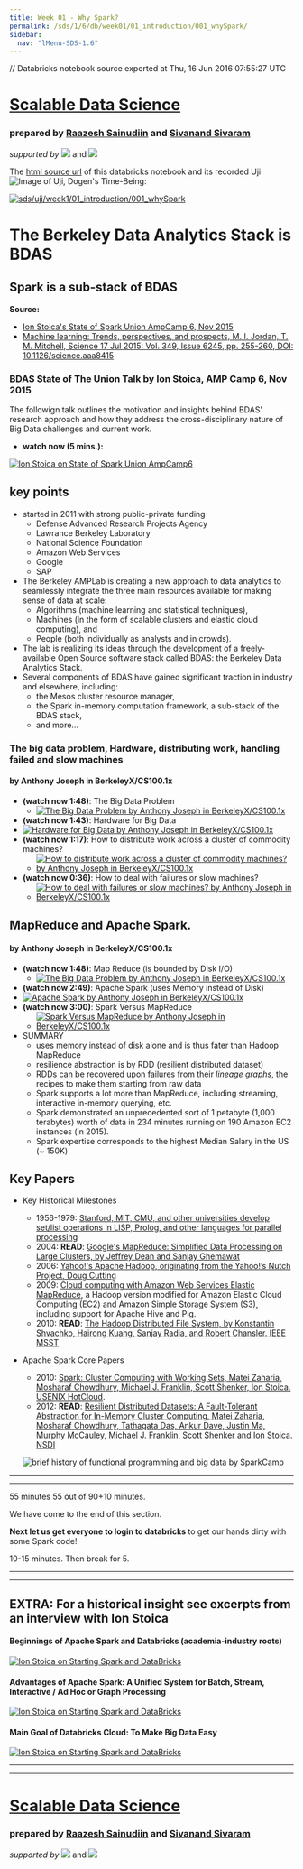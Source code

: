 ```yaml
---
title: Week 01 - Why Spark?
permalink: /sds/1/6/db/week01/01_introduction/001_whySpark/
sidebar:
  nav: "lMenu-SDS-1.6"
---
```

// Databricks notebook source exported at Thu, 16 Jun 2016 07:55:27 UTC


# [Scalable Data Science](/)


### prepared by [Raazesh Sainudiin](https://nz.linkedin.com/in/raazesh-sainudiin-45955845) and [Sivanand Sivaram](https://www.linkedin.com/in/sivanand)

*supported by* [![](https://raw.githubusercontent.com/raazesh-sainudiin/scalable-data-science/master/images/databricks_logoTM_200px.png)](https://databricks.com/)
and 
[![](https://raw.githubusercontent.com/raazesh-sainudiin/scalable-data-science/master/images/AWS_logoTM_200px.png)](https://www.awseducate.com/microsite/CommunitiesEngageHome)





The [html source url](https://raw.githubusercontent.com/raazesh-sainudiin/scalable-data-science/master/db/week1/01_introduction/001_whySpark.html) of this databricks notebook and its recorded Uji ![Image of Uji, Dogen's Time-Being](https://raw.githubusercontent.com/raazesh-sainudiin/scalable-data-science/master/images/UjiTimeBeingDogen.png "uji"):

[![sds/uji/week1/01_introduction/001_whySpark](http://img.youtube.com/vi/O8JbxgPpAU8/0.jpg)](https://www.youtube.com/v/O8JbxgPpAU8?rel=0&autoplay=1&modestbranding=1&start=2065&end=3330)





# The Berkeley Data Analytics Stack is BDAS
## Spark is a sub-stack of BDAS
**Source:** 
* [Ion Stoica's State of Spark Union AmpCamp 6, Nov 2015](https://www.slideshare.net/secret/9ON8EEAlVKP3Sl)
* [Machine learning: Trends, perspectives, and prospects, M. I. Jordan, T. M. Mitchell, Science  17 Jul 2015: Vol. 349, Issue 6245, pp. 255-260, DOI: 10.1126/science.aaa8415](http://science.sciencemag.org/content/349/6245/255.full-text.pdf+html)

### BDAS State of The Union Talk by Ion Stoica, AMP Camp 6, Nov 2015 
The followign talk outlines the motivation and insights behind BDAS' research approach and how they address the cross-disciplinary nature of Big Data challenges and current work.
* **watch now (5 mins.):** 

[![Ion Stoica on State of Spark Union AmpCamp6](https://github.com/raazesh-sainudiin/scalable-data-science/raw/master/images/week1/stateofthebdasunionAmpCamp6Stoica-5_YTCover.png)](https://www.youtube.com/v/s7kj9XzRBQk?rel=0&autoplay=1&modestbranding=1&start=91&end=386)
 
## key points
* started in 2011 with strong public-private funding
  * Defense Advanced Research Projects Agency
  * Lawrance Berkeley Laboratory
  * National Science Foundation
  * Amazon Web Services
  * Google
  * SAP
* The Berkeley AMPLab is creating a new approach to data analytics to seamlessly integrate the three main resources available for making sense of data at scale: 
  * Algorithms (machine learning and statistical techniques), 
  * Machines (in the form of scalable clusters and elastic cloud computing), and 
  * People (both individually as analysts and in crowds). 
* The lab is realizing its ideas through the development of a freely-available Open Source software stack called BDAS: the Berkeley Data Analytics Stack. 
* Several components of BDAS have gained significant traction in industry and elsewhere, including: 
  * the Mesos cluster resource manager, 
  * the Spark in-memory computation framework, a sub-stack of the BDAS stack, 
  * and more... 





### The big data problem, Hardware, distributing work, handling failed and slow machines
#### by Anthony Joseph in BerkeleyX/CS100.1x

* **(watch now 1:48)**: The Big Data Problem
  * [![The Big Data Problem by Anthony Joseph in BerkeleyX/CS100.1x](http://img.youtube.com/vi/0JdJe5iehhw/0.jpg)](https://www.youtube.com/v/0JdJe5iehhw?rel=0&autoplay=1&modestbranding=1&start=1)
*  **(watch now 1:43)**: Hardware for Big Data
  * [![Hardware for Big Data by Anthony Joseph in BerkeleyX/CS100.1x](http://img.youtube.com/vi/KmIIMdsXGzc/0.jpg)](https://www.youtube.com/v/KmIIMdsXGzc?rel=0&autoplay=1&modestbranding=1&start=1)
* **(watch now 1:17)**: How to distribute work across a cluster of commodity machines?
  * [![How to distribute work across a cluster of commodity machines? by Anthony Joseph in BerkeleyX/CS100.1x](http://img.youtube.com/vi/Euk1v3VtNcM/0.jpg)](https://www.youtube.com/v/Euk1v3VtNcM?rel=0&autoplay=1&modestbranding=1&start=1)
* **(watch now 0:36)**: How to deal with failures or slow machines?
  * [![How to deal with failures or slow machines? by Anthony Joseph in BerkeleyX/CS100.1x](http://img.youtube.com/vi/NaHNsPEK3KA/0.jpg)](https://www.youtube.com/v/NaHNsPEK3KA?rel=0&autoplay=1&modestbranding=1&start=1)
  





## MapReduce and Apache Spark.
#### by Anthony Joseph in BerkeleyX/CS100.1x

* **(watch now 1:48)**: Map Reduce (is bounded by Disk I/O)
  * [![The Big Data Problem by Anthony Joseph in BerkeleyX/CS100.1x](http://img.youtube.com/vi/NqG_hYAKjYk/0.jpg)](https://www.youtube.com/v/NqG_hYAKjYk?rel=0&autoplay=1&modestbranding=1&start=1)
*  **(watch now 2:49)**: Apache Spark (uses Memory instead of Disk)
  * [![Apache Spark by Anthony Joseph in BerkeleyX/CS100.1x](http://img.youtube.com/vi/vat5Jki1lbI/0.jpg)](https://www.youtube.com/v/vat5Jki1lbI?rel=0&autoplay=1&modestbranding=1&start=1)
* **(watch now 3:00)**: Spark Versus MapReduce
  * [![Spark Versus MapReduce by Anthony Joseph in BerkeleyX/CS100.1x](http://img.youtube.com/vi/Ddq3Gua2QFg/0.jpg)](https://www.youtube.com/v/Ddq3Gua2QFg?rel=0&autoplay=1&modestbranding=1&start=1)
* SUMMARY
    * uses memory instead of disk alone and is thus fater than Hadoop MapReduce
    * resilience abstraction is by RDD (resilient distributed dataset)
    * RDDs can be recovered upon failures from their *lineage graphs*, the recipes to make them starting from raw data
    * Spark supports a lot more than MapReduce, including streaming, interactive in-memory querying, etc.
    * Spark demonstrated an unprecedented sort of 1 petabyte (1,000 terabytes) worth of data in 234 minutes running on 190 Amazon EC2 instances (in 2015).
    * Spark expertise corresponds to the highest Median Salary in the US (~ 150K)





## Key Papers

* Key Historical Milestones
  * 1956-1979: [Stanford, MIT, CMU, and other universities develop set/list operations in LISP, Prolog, and other languages for parallel processing](http://www-formal.stanford.edu/jmc/history/lisp/lisp.html)
  * 2004: **READ**: [Google's MapReduce: Simplified Data Processing on Large Clusters, by Jeffrey Dean and Sanjay Ghemawat](http://research.google.com/archive/mapreduce.html)
  * 2006: [Yahoo!'s Apache Hadoop, originating from the Yahoo!’s Nutch Project, Doug Cutting](http://developer.yahoo.com/hadoop/)
  * 2009: [Cloud computing with Amazon Web Services Elastic MapReduce](http://aws.amazon.com/elasticmapreduce/), a Hadoop version modified for Amazon Elastic Cloud Computing (EC2) and Amazon Simple Storage System (S3), including support for Apache Hive and Pig.
  * 2010: **READ**: [The Hadoop Distributed File System, by Konstantin Shvachko, Hairong Kuang, Sanjay Radia, and Robert Chansler. IEEE MSST](http://dx.doi.org/10.1109/MSST.2010.5496972) 
* Apache Spark Core Papers</h1>
  * 2010: [Spark: Cluster Computing with Working Sets, Matei Zaharia, Mosharaf Chowdhury, Michael J. Franklin, Scott Shenker, Ion Stoica. USENIX HotCloud](http://people.csail.mit.edu/matei/papers/2010/hotcloud_spark.pdf).
  * 2012: **READ**: [Resilient Distributed Datasets: A Fault-Tolerant Abstraction for In-Memory Cluster Computing, Matei Zaharia, Mosharaf Chowdhury, Tathagata Das, Ankur Dave, Justin Ma, Murphy McCauley, Michael J. Franklin, Scott Shenker and Ion Stoica. NSDI](http://usenix.org/system/files/conference/nsdi12/nsdi12-final138.pdf)
  
  ![brief history of functional programming and big data by SparkCamp](https://raw.githubusercontent.com/raazesh-sainudiin/scalable-data-science/master/images/week1/dbTrImg_BriefHistoryFuncProgBigData700x.png)





***
***
55 minutes
55 out of 90+10 minutes.

We have come to the end of this section.

**Next let us get everyone to login to databricks** to get our hands dirty with some Spark code! 

10-15 minutes.
Then break for 5.
***
***






## EXTRA: For a historical insight see excerpts from an interview with Ion Stoica

#### Beginnings of Apache Spark and Databricks (academia-industry roots)
[![Ion Stoica on Starting Spark and DataBricks](http://img.youtube.com/vi/bHH8sG-F9tg/0.jpg)](https://www.youtube.com/v/bHH8sG-F9tg?rel=0&autoplay=1&modestbranding=1&start=231&end=365)

#### Advantages of Apache Spark: A Unified System for Batch, Stream, Interactive / Ad Hoc or Graph Processing
[![Ion Stoica on Starting Spark and DataBricks](http://img.youtube.com/vi/bHH8sG-F9tg/0.jpg)](https://www.youtube.com/v/bHH8sG-F9tg?rel=0&autoplay=1&modestbranding=1&start=458&end=726)

#### Main Goal of Databricks Cloud: To Make Big Data Easy
[![Ion Stoica on Starting Spark and DataBricks](http://img.youtube.com/vi/bHH8sG-F9tg/0.jpg)](https://www.youtube.com/v/bHH8sG-F9tg?rel=0&autoplay=1&modestbranding=1&start=890&end=985)

***
***






# [Scalable Data Science](http://www.math.canterbury.ac.nz/~r.sainudiin/courses/ScalableDataScience/)


### prepared by [Raazesh Sainudiin](https://nz.linkedin.com/in/raazesh-sainudiin-45955845) and [Sivanand Sivaram](https://www.linkedin.com/in/sivanand)

*supported by* [![](https://raw.githubusercontent.com/raazesh-sainudiin/scalable-data-science/master/images/databricks_logoTM_200px.png)](https://databricks.com/)
and 
[![](https://raw.githubusercontent.com/raazesh-sainudiin/scalable-data-science/master/images/AWS_logoTM_200px.png)](https://www.awseducate.com/microsite/CommunitiesEngageHome)
